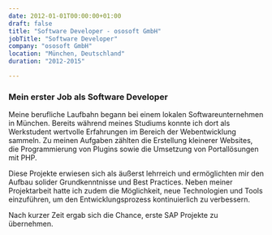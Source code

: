 ```yaml
---
date: 2012-01-01T00:00:00+01:00
draft: false
title: "Software Developer - ososoft GmbH"
jobTitle: "Software Developer"
company: "ososoft GmbH"
location: "München, Deutschland"
duration: "2012-2015"

---
```

### Mein erster Job als Software Developer

Meine berufliche Laufbahn begann bei einem lokalen Softwareunternehmen in München. Bereits während meines Studiums konnte ich dort als Werkstudent wertvolle Erfahrungen im Bereich der Webentwicklung sammeln. Zu meinen Aufgaben zählten die Erstellung kleinerer Websites, die Programmierung von Plugins sowie die Umsetzung von Portallösungen mit PHP.

Diese Projekte erwiesen sich als äußerst lehrreich und ermöglichten mir den Aufbau solider Grundkenntnisse und Best Practices. Neben meiner Projektarbeit hatte ich zudem die Möglichkeit, neue Technologien und Tools einzuführen, um den Entwicklungsprozess kontinuierlich zu verbessern.

Nach kurzer Zeit ergab sich die Chance, erste SAP Projekte zu übernehmen.
